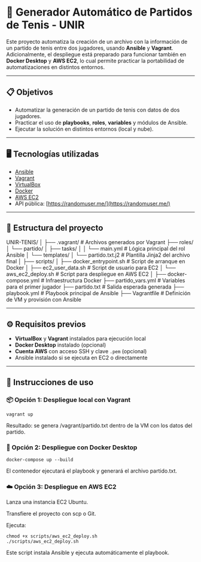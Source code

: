 # 🎾 Generador Automático de Partidos de Tenis - UNIR

Este proyecto automatiza la creación de un archivo con la información de un partido de tenis entre dos jugadores, usando **Ansible** y **Vagrant**. Adicionalmente, el despliegue está preparado para funcionar también en **Docker Desktop** y **AWS EC2**, lo cual permite practicar la portabilidad de automatizaciones en distintos entornos.

---

## 📋 Objetivos

- Automatizar la generación de un partido de tenis con datos de dos jugadores.
- Practicar el uso de **playbooks**, **roles**, **variables** y módulos de Ansible.
- Ejecutar la solución en distintos entornos (local y nube).

---

## 🖥️ Tecnologías utilizadas

- [Ansible](https://www.ansible.com/)
- [Vagrant](https://www.vagrantup.com/)
- [VirtualBox](https://www.virtualbox.org/)
- [Docker](https://www.docker.com/)
- [AWS EC2](https://aws.amazon.com/ec2/)
- API pública: [https://randomuser.me/](https://randomuser.me/)

---

## 📁 Estructura del proyecto

UNIR-TENIS/
│
├── .vagrant/ # Archivos generados por Vagrant
├── roles/
│ └── partido/
│ ├── tasks/
│ │ └── main.yml # Lógica principal del rol Ansible
│ └── templates/
│ └── partido.txt.j2 # Plantilla Jinja2 del archivo final
│
├── scripts/
│ ├── docker_entrypoint.sh # Script de arranque en Docker
│ ├── ec2_user_data.sh # Script de usuario para EC2
│ └── aws_ec2_deploy.sh # Script para despliegue en AWS EC2
│
├── docker-compose.yml # Infraestructura Docker
├── partido_vars.yml # Variables para el primer jugador
├── partido.txt # Salida esperada generada
├── playbook.yml # Playbook principal de Ansible
├── Vagrantfile # Definición de VM y provisión con Ansible




---

## ⚙️ Requisitos previos

- **VirtualBox** y **Vagrant** instalados para ejecución local
- **Docker Desktop** instalado (opcional)
- **Cuenta AWS** con acceso SSH y clave `.pem` (opcional)
- Ansible instalado si se ejecuta en EC2 o directamente

---

## 🚀 Instrucciones de uso

### 📦 Opción 1: Despliegue local con Vagrant

```
vagrant up
```
Resultado: se genera /vagrant/partido.txt dentro de la VM con los datos del partido.

### 🐳 Opción 2: Despliegue con Docker Desktop
```
docker-compose up --build
```
El contenedor ejecutará el playbook y generará el archivo partido.txt.

### ☁️ Opción 3: Despliegue en AWS EC2
Lanza una instancia EC2 Ubuntu.

Transfiere el proyecto con scp o Git.

Ejecuta:
```
chmod +x scripts/aws_ec2_deploy.sh
./scripts/aws_ec2_deploy.sh
```

Este script instala Ansible y ejecuta automáticamente el playbook.

